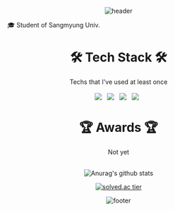 <div align=center> 

<!--
이모지는 https://gist.github.com/rxaviers/7360908

태크스택은
<img src="https://img.shields.io/badge/쓰고자하는_텍스트-컬러코드?style=flat-square&logo=simpleicons에서_아이콘이름&logoColor=white"/></a>
https://simpleicons.org/
-->

![header](https://capsule-render.vercel.app/api?type=waving&color=C7D3ED&text=☃️%20Hi,%20I'm%20Hyeonbeen%20Park%20💙%20&height=300&fontSize=50)
  </div>

:mortar_board: Student of Sangmyung Univ.<br/>
<!--
🎨 love blue 💙❄️


# <div align=center> :raising_hand_woman: My Portfolio :raising_hand_woman: </div>

<div align=center> https://delirious-voyage-074.notion.site/Arongsnuna-a110a123bf8e41a2b674ae1a46e06044 </div>
<br/>
-->
# <div align=center> 🛠️ Tech Stack 🛠️
  <div align=center> Techs that I've used at least once </div>  
  <br/>
<div align=center> <img src="https://img.shields.io/badge/Python-3766AB?style=flat-square&logo=Python&logoColor=white"/></a> &nbsp;
<img src="https://img.shields.io/badge/C-A8B9CC?style=flat-square&logo=C&logoColor=white"/></a> &nbsp;
<img src="https://img.shields.io/badge/Java-007396?style=flat-square&logo=Java&logoColor=white"/></a> &nbsp;
<img src="https://img.shields.io/badge/MySQL-4479A1?style=flat-square&logo=MySQL&logoColor=white"/></a> &nbsp </div>


# <div align=center> 🏆 Awards 🏆 </div>
<div align=center>
  Not yet
  <br/> <br/> 
</div>

<div align=center> 

 
![Anurag's github stats](https://github-readme-stats.vercel.app/api?username=beeeeni&show_icons=true&theme=default) 

[![solved.ac tier](http://mazassumnida.wtf/api/v2/generate_badge?boj=gusqls2)](https://solved.ac/gusqls2)


![footer](https://capsule-render.vercel.app/api?type=waving&color=C7D3ED&height=200&section=footer)

  </div>
 
